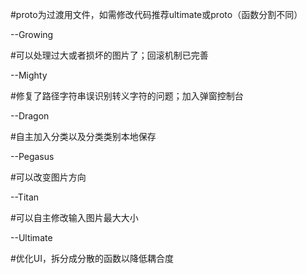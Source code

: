 #proto为过渡用文件，如需修改代码推荐ultimate或proto（函数分割不同）

--Growing

#可以处理过大或者损坏的图片了；回滚机制已完善

--Mighty

#修复了路径字符串误识别转义字符的问题；加入弹窗控制台

--Dragon

#自主加入分类以及分类类别本地保存

--Pegasus

#可以改变图片方向

--Titan

#可以自主修改输入图片最大大小

--Ultimate

#优化UI，拆分成分散的函数以降低耦合度